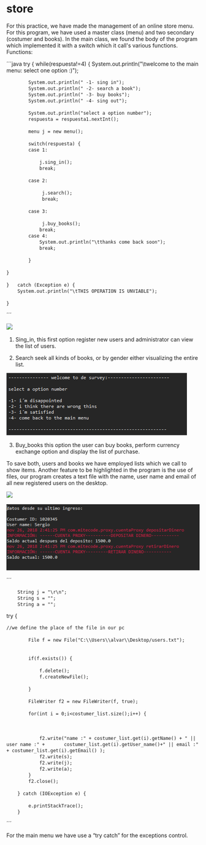 # store


For this practice, we have made the management of an online store menu. For this program, we have used a master class (menu) and two secondary (costumer and books).
In the main class, we found the body of the program which implemented it with a switch which it call's various functions.
 Functions:
 
 ´´´java
 try {
	while(respuesta!=4) {
	System.out.println("\twelcome to the main menu: select one option :)");

			System.out.println(" -1- sing in");
			System.out.println(" -2- search a book");
			System.out.println(" -3- buy books"); 
			System.out.println(" -4- sing out");

			System.out.println("select a option number");
			respuesta = respuesta1.nextInt();

			menu j = new menu();

			switch(respuesta) {
			case 1:

				j.sing_in();
				break;

			case 2: 

				 j.search();
				 break;

			case 3: 

				 j.buy_books();
				break;
			case 4: 
				System.out.println("\tthanks come back soon");
				break;

			}

	}

	}	catch (Exception e)	{
		System.out.println("\tTHIS OPERATION IS UNVIABLE");

	}
 ´´´
 
 ![](pictures/1.PNG)
 
 
 
1.	Sing_in, this first option register new users and administrator can view the list of users.

2.	Search seek all kinds of books, or by gender either visualizing the entire list. 

![](pictures/2.PNG)

3.	Buy_books this option the user can buy books, perform currency exchange option and display the list of purchase.   

To save both, users and books we have employed lists which we call to show items. 
Another feature to be highlighted in the program is the use of files, our program creates a text file with the name, user name and email of all new registered users on the desktop.

![](pictures/3.PNG)


![](pictures/4.PNG)



´´´
		
		String j = "\r\n";
		String s = "";
		String a = "";
try {

	//we define the place of the file in our pc

			File f = new File("C:\\Users\\alvar\\Desktop/users.txt");


			if(f.exists()) {

				f.delete();
				f.createNewFile();

			}

			FileWriter f2 = new FileWriter(f, true);

			for(int i = 0;i<costumer_list.size();i++) {



				f2.write("name :" + costumer_list.get(i).getName() + " || user name :" +       costumer_list.get(i).getUser_name()+" || email :" + costumer_list.get(i).getEmail() );
				f2.write(s);
				f2.write(j);
				f2.write(a);
			}
			f2.close();

		} catch (IOException e) {

			e.printStackTrace();
		}
´´´


For the main menu we have use a “try catch” for the exceptions control.

